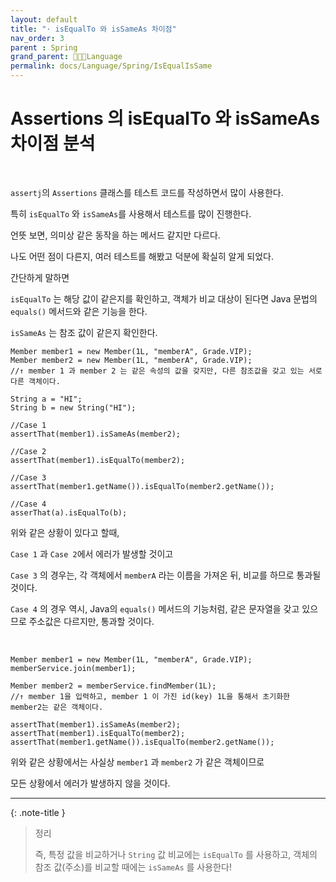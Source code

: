 ```yaml
---
layout: default
title: "· isEqualTo 와 isSameAs 차이점"
nav_order: 3
parent : Spring
grand_parent: 👩🏻‍💻Language
permalink: docs/Language/Spring/IsEqualIsSame
---
```


# Assertions 의 isEqualTo 와 isSameAs 차이점 분석

<br>

`assertj`의 `Assertions` 클래스를 테스트 코드를 작성하면서 많이 사용한다.



특히 `isEqualTo` 와 `isSameAs`를 사용해서 테스트를 많이 진행한다.



언뜻 보면, 의미상 같은 동작을 하는 메서드 같지만 다르다.



나도 어떤 점이 다른지, 여러 테스트를 해봤고 덕분에 확실히 알게 되었다.







간단하게 말하면



`isEqualTo` 는 해당 값이 같은지를 확인하고, 객체가 비교 대상이 된다면 Java 문법의 `equals()` 메서드와 같은 기능을 한다.



`isSameAs` 는 참조 값이 같은지 확인한다.



```
Member member1 = new Member(1L, "memberA", Grade.VIP);
Member member2 = new Member(1L, "memberA", Grade.VIP);
//↑ member 1 과 member 2 는 같은 속성의 값을 갖지만, 다른 참조값을 갖고 있는 서로 다른 객체이다.
        
String a = "HI";
String b = new String("HI");
        
//Case 1
assertThat(member1).isSameAs(member2);
        
//Case 2
assertThat(member1).isEqualTo(member2);
        
//Case 3
assertThat(member1.getName()).isEqualTo(member2.getName());
        
//Case 4
asserThat(a).isEqualTo(b);
```



위와 같은 상황이 있다고 할때,



`Case 1` 과 `Case 2`에서 에러가 발생할 것이고



`Case 3` 의 경우는, 각 객체에서 `memberA` 라는 이름을 가져온 뒤, 비교를 하므로 통과될 것이다.



`Case 4` 의 경우 역시, Java의 `equals()` 메서드의 기능처럼, 같은 문자열을 갖고 있으므로 주소값은 다르지만, 통과할 것이다.

<br>

```
Member member1 = new Member(1L, "memberA", Grade.VIP);
memberService.join(member1);
        
Member member2 = memberService.findMember(1L);
//↑ member 1을 입력하고, member 1 이 가진 id(key) 1L을 통해서 초기화한 member2는 같은 객체이다.
        
assertThat(member1).isSameAs(member2);
assertThat(member1).isEqualTo(member2);
assertThat(member1.getName()).isEqualTo(member2.getName());
```



위와 같은 상황에서는 사실상 `member1` 과 `member2` 가 같은 객체이므로



모든 상황에서 에러가 발생하지 않을 것이다.





------

{: .note-title }
> 정리
>
> 즉, 특정 값을 비교하거나 `String` 값 비교에는 `isEqualTo` 를 사용하고, 객체의 참조 값(주소)를 비교할 때에는 `isSameAs` 를 사용한다!